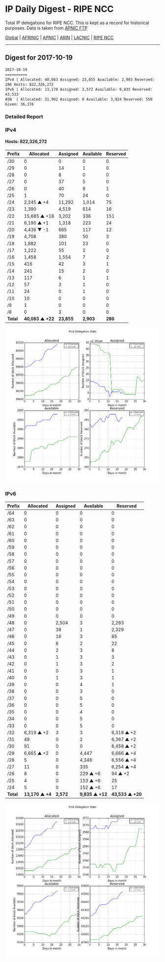 # IP Daily Digest - RIPE NCC

Total IP delegations for RIPE NCC. This is kept as a record for historical purposes. Data is taken from [APNIC FTP](https://ftp.apnic.net/)

[Global](https://github.com/csmets/IP-Daily-Digest) | [AFRINIC](https://github.com/csmets/IP-Daily-Digest/tree/master/archives/AFRINIC) | [APNIC](https://github.com/csmets/IP-Daily-Digest/tree/master/archives/APNIC) | [ARIN](https://github.com/csmets/IP-Daily-Digest/tree/master/archives/ARIN) | [LACNIC](https://github.com/csmets/IP-Daily-Digest/tree/master/archives/LACNIC) | [RIPE NCC](https://github.com/csmets/IP-Daily-Digest/tree/master/archives/RIPE_NCC)

---

## Digest for 2017-10-19
```
2017-10-19
==========
IPv4 | Allocated: 40,083 Assigned: 23,855 Available: 2,903 Reserved: 286 Hosts: 822,326,272
IPv6 | Allocated: 13,170 Assigned: 2,572 Available: 9,835 Reserved: 43,533
ASN  | Allocated: 31,902 Assigned: 0 Available: 3,924 Reserved: 550 Given: 36,376
```

### Detailed Report

### IPv4

#### Hosts: **822,326,272**

| Prefix | Allocated | Assigned | Available | Reserved |
| ----- | ----- | ----- | ----- | ----- |
| /30 | 0 | 0 | 0 | 0 |
| /29 | 0 | 14 | 1 | 0 |
| /28 | 0 | 8 | 0 | 0 |
| /27 | 0 | 37 | 5 | 0 |
| /26 | 0 | 40 | 9 | 1 |
| /25 | 1 | 70 | 24 | 0 |
| /24 | 2,245 ▲ +4 | 11,292 | 1,014 | 75 |
| /23 | 1,390 | 4,519 | 614 | 16 |
| /22 | 15,685 ▲ +18 | 3,202 | 336 | 151 |
| /21 | 6,190 ▲ +1 | 1,318 | 223 | 24 |
| /20 | 4,436 ▼ -1 | 665 | 117 | 12 |
| /19 | 4,708 | 380 | 50 | 3 |
| /18 | 1,882 | 101 | 23 | 0 |
| /17 | 1,222 | 55 | 2 | 0 |
| /16 | 1,458 | 1,554 | 7 | 2 |
| /15 | 416 | 42 | 3 | 1 |
| /14 | 241 | 15 | 2 | 0 |
| /13 | 117 | 6 | 1 | 1 |
| /12 | 57 | 3 | 1 | 0 |
| /11 | 24 | 0 | 1 | 0 |
| /10 | 10 | 0 | 0 | 0 |
| /9 | 1 | 0 | 0 | 0 |
| /8 | 0 | 3 | 0 | 0 |
| **Total** | **40,083 ▲ +22** | **23,855** | **2,903** | **286** |

![ipv4-stats](ipv4-figure.png)

### IPv6

| Prefix | Allocated | Assigned | Available | Reserved |
| ----- | ----- | ----- | ----- | ----- |
| /64 | 0 | 0 | 0 | 0 |
| /63 | 0 | 0 | 0 | 0 |
| /62 | 0 | 0 | 0 | 0 |
| /61 | 0 | 0 | 0 | 0 |
| /60 | 0 | 0 | 0 | 0 |
| /59 | 0 | 0 | 0 | 0 |
| /58 | 0 | 0 | 0 | 0 |
| /57 | 0 | 0 | 0 | 0 |
| /56 | 0 | 0 | 0 | 0 |
| /55 | 0 | 0 | 0 | 0 |
| /54 | 0 | 0 | 0 | 0 |
| /53 | 0 | 0 | 0 | 0 |
| /52 | 0 | 0 | 0 | 0 |
| /51 | 0 | 0 | 0 | 0 |
| /50 | 0 | 0 | 0 | 0 |
| /49 | 0 | 0 | 0 | 0 |
| /48 | 0 | 2,504 | 3 | 2,293 |
| /47 | 0 | 38 | 1 | 2,329 |
| /46 | 0 | 16 | 3 | 85 |
| /45 | 0 | 6 | 2 | 22 |
| /44 | 0 | 2 | 3 | 8 |
| /43 | 0 | 1 | 3 | 3 |
| /42 | 0 | 1 | 3 | 2 |
| /41 | 0 | 0 | 3 | 1 |
| /40 | 0 | 1 | 3 | 1 |
| /39 | 0 | 0 | 4 | 1 |
| /38 | 0 | 0 | 3 | 0 |
| /37 | 0 | 0 | 5 | 0 |
| /36 | 0 | 0 | 5 | 0 |
| /35 | 0 | 0 | 4 | 0 |
| /34 | 0 | 0 | 5 | 0 |
| /33 | 0 | 0 | 5 | 0 |
| /32 | 6,319 ▲ +2 | 3 | 3 | 6,318 ▲ +2 |
| /31 | 49 | 0 | 2 | 6,367 ▲ +2 |
| /30 | 91 | 0 | 0 | 6,458 ▲ +2 |
| /29 | 6,665 ▲ +2 | 0 | 4,447 | 6,666 ▲ +4 |
| /28 | 5 | 0 | 4,348 | 6,556 ▲ +4 |
| /27 | 11 | 0 | 335 | 6,254 ▲ +4 |
| /26 | 8 | 0 | 229 ▲ +6 | 94 ▲ +2 |
| /25 | 4 | 0 | 153 ▲ +6 | 25 |
| /24 | 5 | 0 | 152 ▲ +6 | 17 |
| **Total** | **13,170 ▲ +4** | **2,572** | **9,835 ▲ +12** | **43,533 ▲ +20** |

![ipv6-stats](ipv6-figure.png)